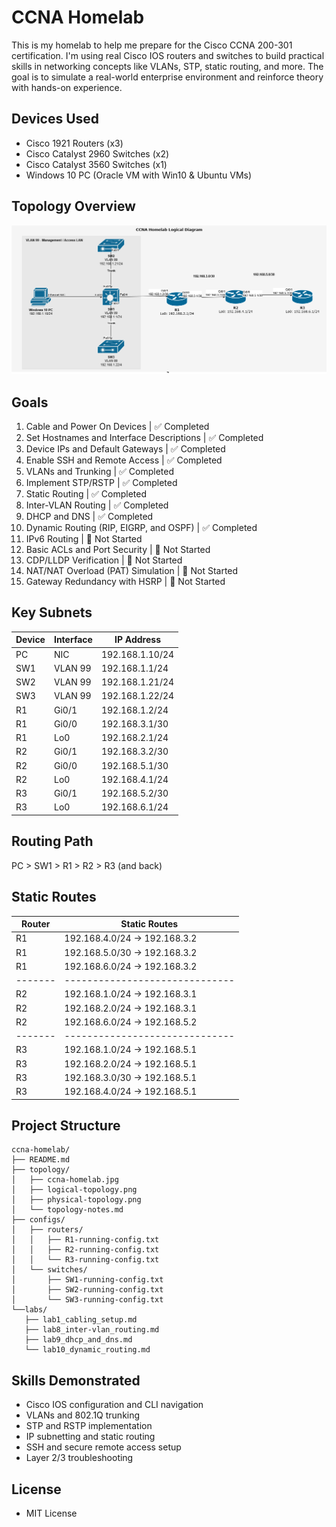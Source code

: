 # CCNA Homelab
This is my homelab to help me prepare for the Cisco CCNA 200-301 certification. I'm using real Cisco IOS routers and switches to build practical skills in networking concepts like VLANs, STP, static routing, and more. The goal is to simulate a real-world enterprise environment and reinforce theory with hands-on experience.

## Devices Used
- Cisco 1921 Routers (x3)
- Cisco Catalyst 2960 Switches (x2)
- Cisco Catalyst 3560 Switches (x1)
- Windows 10 PC (Oracle VM with Win10 & Ubuntu VMs)

## Topology Overview
![CCNA Homelab Topology](topology/logical-diagram.png)

## Goals
1. Cable and Power On Devices               | ✅ Completed
2. Set Hostnames and Interface Descriptions | ✅ Completed
3. Device IPs and Default Gateways          | ✅ Completed
4. Enable SSH and Remote Access             | ✅ Completed
5. VLANs and Trunking                       | ✅ Completed
6. Implement STP/RSTP                       | ✅ Completed
7. Static Routing                           | ✅ Completed
8. Inter-VLAN Routing                       | ✅ Completed
9. DHCP and DNS                             | ✅ Completed
10. Dynamic Routing (RIP, EIGRP, and OSPF)  | ✅ Completed
11. IPv6 Routing                            | 🔲 Not Started
12. Basic ACLs and Port Security            | 🔲 Not Started
13. CDP/LLDP Verification                   | 🔲 Not Started
14. NAT/NAT Overload (PAT) Simulation       | 🔲 Not Started
15. Gateway Redundancy with HSRP            | 🔲 Not Started

## Key Subnets
| Device | Interface | IP Address      |
|--------|-----------|-----------------|
| PC     | NIC       | 192.168.1.10/24 |
| SW1    | VLAN 99   | 192.168.1.1/24  |
| SW2    | VLAN 99   | 192.168.1.21/24 |
| SW3    | VLAN 99   | 192.168.1.22/24 |
| R1     | Gi0/1     | 192.168.1.2/24  |
| R1     | Gi0/0     | 192.168.3.1/30  |
| R1     | Lo0       | 192.168.2.1/24  |
| R2     | Gi0/1     | 192.168.3.2/30  |
| R2     | Gi0/0     | 192.168.5.1/30  |
| R2     | Lo0       | 192.168.4.1/24  |
| R3     | Gi0/1     | 192.168.5.2/30  |
| R3     | Lo0       | 192.168.6.1/24  |

## Routing Path
PC > SW1 > R1 > R2 > R3 (and back)

## Static Routes	
| Router | Static Routes                |
|-------|------------------------------|
| R1    | 192.168.4.0/24 → 192.168.3.2 |
| R1    | 192.168.5.0/30 → 192.168.3.2 |
| R1    | 192.168.6.0/24 → 192.168.3.2 |
|-------|------------------------------|
| R2    | 192.168.1.0/24 → 192.168.3.1 |
| R2    | 192.168.2.0/24 → 192.168.3.1 |
| R2    | 192.168.6.0/24 → 192.168.5.2 |
|-------|------------------------------|
| R3    | 192.168.1.0/24 → 192.168.5.1 |
| R3    | 192.168.2.0/24 → 192.168.5.1 |
| R3    | 192.168.3.0/30 → 192.168.5.1 |
| R3    | 192.168.4.0/24 → 192.168.5.1 |

## Project Structure
 ```
ccna-homelab/
├── README.md
├── topology/
│   ├── ccna-homelab.jpg
│   ├── logical-topology.png
│   ├── physical-topology.png
│   └── topology-notes.md
├── configs/
│   ├── routers/
│   │   ├── R1-running-config.txt
│   │   ├── R2-running-config.txt
│   │   └── R3-running-config.txt
│   └── switches/
│       ├── SW1-running-config.txt
│       ├── SW2-running-config.txt
│       └── SW3-running-config.txt
└──labs/
    ├── lab1_cabling_setup.md
    ├── lab8_inter-vlan_routing.md
    ├── lab9_dhcp_and_dns.md
    └── lab10_dynamic_routing.md
 ```

## Skills Demonstrated
- Cisco IOS configuration and CLI navigation
- VLANs and 802.1Q trunking
- STP and RSTP implementation
- IP subnetting and static routing
- SSH and secure remote access setup
- Layer 2/3 troubleshooting

## License
- MIT License
